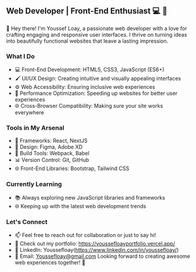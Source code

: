 ## Web Developer | Front-End Enthusiast :computer: :art:

👋 Hey there! I'm Youssef Loay, a passionate web developer with a love for crafting engaging and responsive user interfaces. I thrive on turning ideas into beautifully functional websites that leave a lasting impression.

### What I Do

- 💻 Front-End Development: HTML5, CSS3, JavaScript (ES6+)
- 🖌️ UI/UX Design: Creating intuitive and visually appealing interfaces
- ⚙️ Web Accessibility: Ensuring inclusive web experiences
- 🚀 Performance Optimization: Speeding up websites for better user experiences
- 🌐 Cross-Browser Compatibility: Making sure your site works everywhere

### Tools in My Arsenal

- 🧰 Frameworks: React, NextJS
- 🎨 Design: Figma, Adobe XD
- 🚀 Build Tools: Webpack, Babel
- 📊 Version Control: Git, GitHub
- 🌐 Front-End Libraries: Bootstrap, Tailwind CSS

### Currently Learning

- 📚 Always exploring new JavaScript libraries and frameworks
- 🌐 Keeping up with the latest web development trends

### Let's Connect

- 📫 Feel free to reach out for collaboration or just to say hi!
- 💼 Check out my portfolio: https://youssefloayportfolio.vercel.app/
- 🔗 LinkedIn: Youssefloay(https://www.linkedin.com/in/youssefloay/)
- 📧 Email: Youssefloay@gmail.com
Looking forward to creating awesome web experiences together! :rocket:
